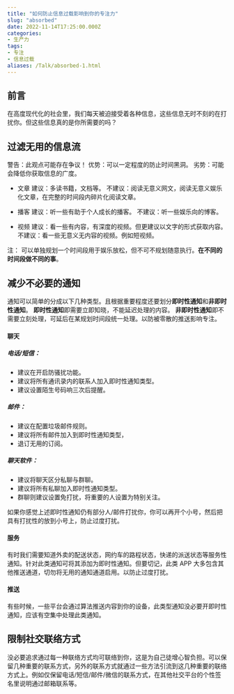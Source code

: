```yaml
---
title: "如何防止信息过载影响到你的专注力"
slug: "absorbed"
date: 2022-11-14T17:25:00.000Z
categories:
- 生产力
tags:
- 专注
- 信息过载
aliases: /Talk/absorbed-1.html
---
```


## 前言
  在高度现代化的社会里，我们每天被迫接受着各种信息，这些信息无时不刻的在打扰你。但这些信息真的是你所需要的吗？

## 过滤无用的信息流
  警告：此观点可能存在争议！
  优势：可以一定程度的防止时间黑洞。
  劣势：可能会降低你获取信息的广度。

 - 文章
  建议：多读书籍，文档等。
  不建议：阅读无意义网文，阅读无意义娱乐化文章，在完整的时间段内碎片化阅读文章。

 - 播客
  建议：听一些有助于个人成长的播客。
  不建议：听一些娱乐向的博客。
 - 视频
  建议：看一些有内容，有深度的视频。但更建议以文字的形式获取内容。
  不建议：看一些无意义无内容的视频。例如短视频。

注：
  可以单独规划一个时间段用于娱乐放松，但不可不规划随意执行。**在不同的时间段做不同的事**。

## 减少不必要的通知
  通知可以简单的分成以下几种类型。且根据重要程度还要划分**即时性通知**和**非即时性通知**。
  **即时性通知**即需要立即知晓，不能延迟处理的内容。
  **非即时性通知**即不需要立刻处理，可延后在某规划时间段统一处理。以防被零散的推送影响专注。

#### 聊天
##### 电话/短信：
  - 建议在开启防骚扰功能。
  - 建议将所有通讯录内的联系人加入即时性通知类型。
  - 建议设置陌生号码响三次后提醒。

##### 邮件：
  - 建议在配置垃圾邮件规则。
  - 建议将所有邮件加入到即时性通知类型，
  - 退订无用的订阅。

##### 聊天软件：
  - 建议将聊天区分私聊与群聊。
  - 建议将所有私聊加入即时性通知类型。
  - 群聊则建议设置免打扰，将重要的人设置为特别关注。

  如果你感觉上述即时性通知仍有部分人/邮件打扰你，你可以再开个小号，然后把具有打扰性的放到小号上，防止过度打扰。

#### 服务
  有时我们需要知道外卖的配送状态，网约车的路程状态，快递的派送状态等服务性通知。针对此类通知可将其添加为即时性通知。但要切记，此类 APP 大多包含其他推送通道，切勿将无用的通知通道启用。以防止过度打扰。

#### 推送
  有些时候，一些平台会通过算法推送内容到你的设备，此类型通知没必要开即时性通知，应该有空集中处理此类通知。

## 限制社交联络方式
  没必要追求通过每一种联络方式均可联络到你，这是为自己徒增心智负担。可以保留几种重要的联系方式，另外的联系方式就通过一些方法引流到这几种重要的联络方式上。例如仅保留电话/短信/邮件/微信的联系方式，在其他社交平台的个性签名里说明通过邮箱联系等。
